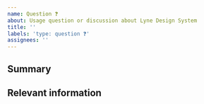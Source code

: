 ```yaml
---
name: Question ❓
about: Usage question or discussion about Lyne Design System
title: ''
labels: 'type: question ❓'
assignees: ''
---
```


<!--

Hi there! 👋🏻 We hope everything is fine using our projects from the Lyne Design System. It looks like you might have a question about our work, so we wanted to share some resources that you could use if you have not tried them yet 🙂.

You can find the Lyne Design System documentation [here](https://github.com/lyne-design-system/lyne/docs). Also have a look at our [issues](https://github.com/lyne-design-system/lyne/issues) if your question/issue has been asked/raised before or even might have been solved.

If this is a specific question concerning one of [our projects](https://github.com/lyne-design-system/lyne/README.md#our-projects) please raise the question there and have a look if it has already been solved. 

If these resources do not work out, help us out by filling out a couple of
details below!

Thanks in advance!

-->

## Summary

<!-- Give us a summary about your question -->

## Relevant information

<!-- Provide as much useful information as you can -->
